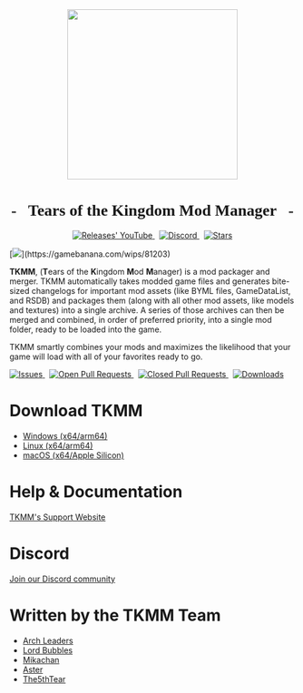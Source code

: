 <div align="center">
  <img src="https://github.com/TKMM-Team/.github/blob/main/resources/Icon-Transparent-1024.png" width="300vh">
  <h1 style="font-family: Fira Sans">- &nbsp; Tears of the Kingdom Mod Manager &nbsp; -</h1>
</div>

<p align="center" style="text-align: center;">
  <a href="https://github.com/TKMM-Team/Tkmm/releases">
    <img src="https://img.shields.io/github/v/tag/TKMM-Team/Tkmm?style=for-the-badge&logoColor=C71B42&color=C71B42&labelColor=2A2C33&logo=github&label=Version" alt="Releases' YouTube"/>
  </a> &nbsp;
  <a href="https://discord.com/invite/3tNUBWQRXv">
    <img src="https://img.shields.io/discord/1179611100183011429?style=for-the-badge&logoColor=3b83c8&color=3b83c8&labelColor=2A2C33&logo=discord&label=discord" alt="Discord"/>
  </a> &nbsp;
  <a href="https://github.com/TKMM-Team/Tkmm">
    <img src="https://img.shields.io/github/stars/TKMM-Team/Tkmm?style=for-the-badge&logoColor=FFCB41&color=FFCB41&labelColor=2A2C33&logo=github" alt="Stars"/>
  </a>
</p>

[![]("https://gamebanana.com/wips/embeddables/81203?type=medium")](https://gamebanana.com/wips/81203)

**TKMM**, (**T**ears of the **K**ingdom **M**od **M**anager) is a mod packager and merger. TKMM automatically takes modded game files and generates bite-sized changelogs for important mod assets (like BYML files, GameDataList, and RSDB) and packages them (along with all other mod assets, like models and textures) into a single archive. A series of those archives can then be merged and combined, in order of preferred priority, into a single mod folder, ready to be loaded into the game.

TKMM smartly combines your mods and maximizes the likelihood that your game will load with all of your favorites ready to go.

<p>
  <a href="https://github.com/TKMM-Team/Tkmm/issues">
    <img src="https://img.shields.io/github/issues/TKMM-Team/Tkmm?logoColor=red&color=red&logo=github&style=flat&labelColor=2A2C33" alt="Issues"/>
  </a> &nbsp;
  <a href="https://github.com/TKMM-Team/Tkmm/pulls">
    <img src="https://img.shields.io/github/issues-pr/TKMM-Team/Tkmm?style=flat&labelColor=2A2C33&logoColor=blue&color=blue&logo=github" alt="Open Pull Requests"/>
  </a> &nbsp;
  <a href="https://github.com/TKMM-Team/Tkmm/pulls">
    <img src="https://img.shields.io/github/issues-pr-closed/TKMM-Team/Tkmm?style=flat&labelColor=2A2C33&logoColor=5751FF&color=5751FF&logo=github" alt="Closed Pull Requests"/>
  </a> &nbsp;
  <a href="https://totkmods.github.io/tkmm/downloads/">
    <img src="https://img.shields.io/github/downloads/TKMM-Team/Tkmm/total?style=flat&labelColor=2A2C33&logoColor=008000&color=008000&logo=github" alt="Downloads"/>
  </a>
</p>

# Download TKMM

* [Windows (x64/arm64)](https://tkmm-team.github.io/Tkmm-Wiki/downloads/index.html?tabs=windows)
* [Linux (x64/arm64)](https://tkmm-team.github.io/Tkmm-Wiki/downloads/index.html?tabs=linux)
* [macOS (x64/Apple Silicon)](https://tkmm-team.github.io/Tkmm-Wiki/downloads/index.html?tabs=macos)

# Help & Documentation

[TKMM's Support Website](https://tkmm-team.github.io/Tkmm-Wiki/index.html)

# Discord

[Join our Discord community](https://discord.com/invite/3tNUBWQRXv)

# Written by the TKMM Team

* [Arch Leaders](https://github.com/ArchLeaders)
* [Lord Bubbles](https://github.com/MasterBubbles)
* [Mikachan](https://github.com/okmika)
* [Aster](https://github.com/AsteroidPizza39)
* [The5thTear](https://github.com/The5thTear)

